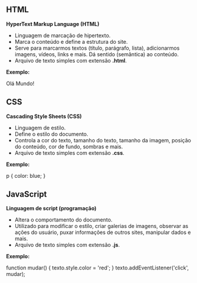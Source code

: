 ## HTML  
**HyperText Markup Language (HTML)**  
- Linguagem de marcação de hipertexto.  
- Marca o conteúdo e define a estrutura do site.  
- Serve para marcarmos textos (título, parágrafo, lista), adicionarmos imagens, vídeos, links e mais. Dá sentido (semântica) ao conteúdo.  
- Arquivo de texto simples com extensão **.html**.  

**Exemplo:**  

<p>Olá Mundo!</p>

## CSS
**Cascading Style Sheets (CSS)**  
- Linguagem de estilo.  
- Define o estilo do documento.  
- Controla a cor do texto, tamanho do texto, tamanho da imagem, posição do conteúdo, cor de fundo, sombras e mais.  
- Arquivo de texto simples com extensão **.css**.  

**Exemplo:**  

p {
  color: blue;
}

## JavaScript  
**Linguagem de script (programação)**  
- Altera o comportamento do documento.  
- Utilizado para modificar o estilo, criar galerias de imagens, observar as ações do usuário, puxar informações de outros sites, manipular dados e mais.  
- Arquivo de texto simples com extensão **.js**.  

**Exemplo:**  

function mudar() {
  texto.style.color = 'red';
}
texto.addEventListener('click', mudar);
